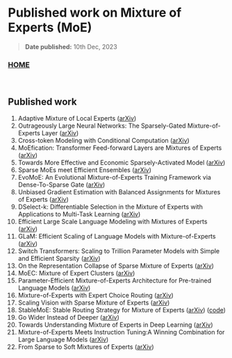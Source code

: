 # Published work on Mixture of Experts (MoE)

> **Date published:** 10th Dec, 2023

### [HOME](../index.md)

&nbsp;

## Published work
1. Adaptive Mixture of Local Experts ([arXiv](https://www.cs.toronto.edu/~hinton/absps/jjnh91.pdf))
1. Outrageously Large Neural Networks: The Sparsely-Gated Mixture-of-Experts Layer ([arXiv](https://arxiv.org/abs/1701.06538))
1. Cross-token Modeling with Conditional Computation ([arXiv](https://arxiv.org/abs/2109.02008))
1. MoEfication: Transformer Feed-forward Layers are Mixtures of Experts ([arXiv](https://arxiv.org/abs/2110.01786))
1. Towards More Effective and Economic Sparsely-Activated Model ([arXiv](https://arxiv.org/abs/2110.07431))
1. Sparse MoEs meet Efficient Ensembles ([arXiv](https://arxiv.org/abs/2110.03360))
1. EvoMoE: An Evolutional Mixture-of-Experts Training Framework via Dense-To-Sparse Gate ([arXiv](https://arxiv.org/abs/2112.14397))
1. Unbiased Gradient Estimation with Balanced Assignments for Mixtures of Experts ([arXiv](https://arxiv.org/abs/2109.11817))
1. DSelect-k: Differentiable Selection in the Mixture of Experts with Applications to Multi-Task Learning ([arXiv](https://arxiv.org/abs/2106.03760))
1. Efficient Large Scale Language Modeling with Mixtures of Experts ([arXiv](https://arxiv.org/abs/2112.10684))
1. GLaM: Efficient Scaling of Language Models with Mixture-of-Experts ([arXiv](https://arxiv.org/abs/2112.06905))
1. Switch Transformers: Scaling to Trillion Parameter Models with Simple and Efficient Sparsity ([arXiv](https://arxiv.org/abs/2101.03961))
1. On the Representation Collapse of Sparse Mixture of Experts ([arXiv](https://arxiv.org/abs/2204.09179))
1. MoEC: Mixture of Expert Clusters ([arXiv](https://arxiv.org/abs/2207.09094))
1. Parameter-Efficient Mixture-of-Experts Architecture for Pre-trained Language Models ([arXiv](https://arxiv.org/abs/2203.01104))
1. Mixture-of-Experts with Expert Choice Routing ([arXiv](https://arxiv.org/abs/2202.09368))
1. Scaling Vision with Sparse Mixture of Experts ([arXiv](https://arxiv.org/abs/2106.05974))
1. StableMoE: Stable Routing Strategy for Mixture of Experts ([arXiv](https://arxiv.org/abs/2204.08396)) ([code](https://github.com/Hunter-DDM/stablemoe))
1. Go Wider Instead of Deeper ([arXiv](https://arxiv.org/abs/2107.11817))
1. Towards Understanding Mixture of Experts in Deep Learning ([arXiv](https://arxiv.org/abs/2208.02813))
1. Mixture-of-Experts Meets Instruction Tuning:A Winning Combination for Large Language Models ([arXiv](https://arxiv.org/abs/2305.14705))
1. From Sparse to Soft Mixtures of Experts ([arXiv](https://arxiv.org/abs/2308.00951v1))
